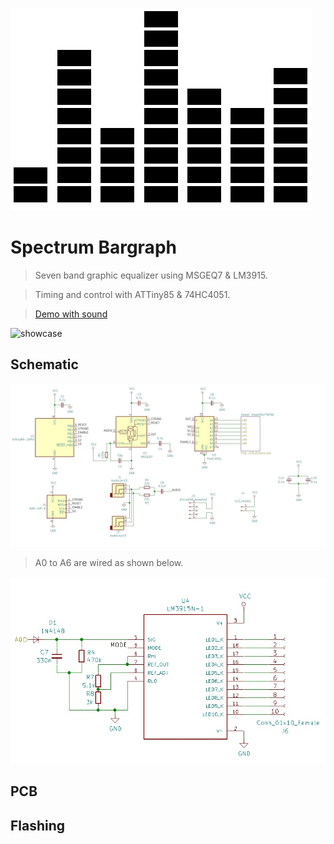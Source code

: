 ![equalizer](https://raw.githubusercontent.com/Muoshy/Spectrum-Bargraph/master/img/equalizer.png)
# Spectrum Bargraph
 > Seven band graphic equalizer using MSGEQ7 & LM3915.
 
 > Timing and control with ATTiny85 & 74HC4051.
 
 > [Demo with sound](https://www.youtube.com/watch?v=fIfCO3XIF8c)
 
 ![showcase](img/showcase.gif)
 
## Schematic
 ![](https://raw.githubusercontent.com/Muoshy/Spectrum-Bargraph/master/img/schematic_1_zoomed.jpg)
 
 > A0 to A6 are wired as shown below.
 
 ![](https://raw.githubusercontent.com/Muoshy/Spectrum-Bargraph/master/img/schematic_2_zoomed.jpg) 
## PCB

## Flashing

